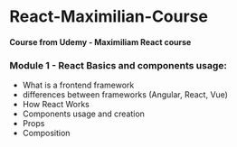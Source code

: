 # React-Maximilian-Course
#### Course from Udemy - Maximiliam React course

### Module 1 - React Basics and components usage:
- What is a frontend framework
- differences between frameworks (Angular, React, Vue)
- How React Works
- Components usage and creation
- Props
- Composition
